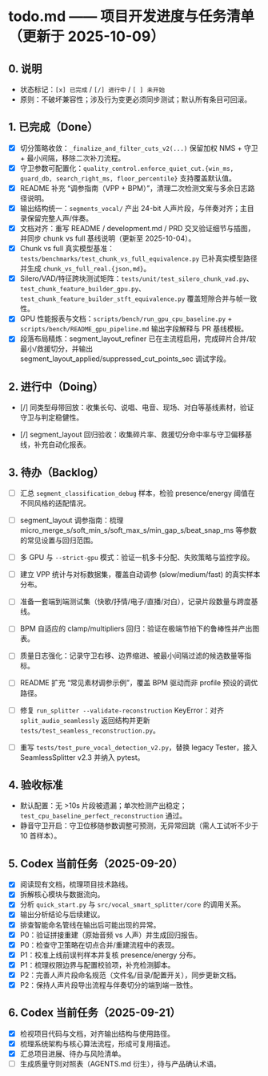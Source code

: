 <!-- File: todo.md -->
<!-- AI-SUMMARY: 项目任务状态看板，展示已完成事项、进行中任务、待办与 Codex 行动。 -->

# todo.md —— 项目开发进度与任务清单（更新于 2025-10-09）

## 0. 说明
- 状态标记：`[x] 已完成` / `[/] 进行中` / `[ ] 未开始`
- 原则：不破坏兼容性；涉及行为变更必须同步测试；默认所有条目可回滚。

## 1. 已完成（Done）
- [x] 切分策略收敛：`_finalize_and_filter_cuts_v2(...)` 保留加权 NMS + 守卫 + 最小间隔，移除二次补刀流程。
- [x] 守卫参数可配置化：`quality_control.enforce_quiet_cut.{win_ms, guard_db, search_right_ms, floor_percentile}` 支持覆盖默认值。
- [x] README 补充 “调参指南（VPP + BPM）”，清理二次检测文案与多余日志路径说明。
- [x] 输出结构统一：`segments_vocal/` 产出 24-bit 人声片段，与伴奏对齐；主目录保留完整人声/伴奏。
- [x] 文档对齐：重写 README / development.md / PRD 交叉验证细节与插图，并同步 chunk vs full 基线说明（更新至 2025-10-04）。
- [x] Chunk vs full 真实模型基准：`tests/benchmarks/test_chunk_vs_full_equivalence.py` 已补真实模型路径并生成 `chunk_vs_full_real.{json,md}`。
- [x] Silero/VAD/特征跨块测试矩阵：`tests/unit/test_silero_chunk_vad.py`、`test_chunk_feature_builder_gpu.py`、`test_chunk_feature_builder_stft_equivalence.py` 覆盖短隙合并与帧一致性。
- [x] GPU 性能报表与文档：`scripts/bench/run_gpu_cpu_baseline.py` + `scripts/bench/README_gpu_pipeline.md` 输出字段解释与 PR 基线模板。
- [x] 段落布局精炼：segment_layout_refiner 已在主流程启用，完成碎片合并/软最小/救援切分，并输出 segment_layout_applied/suppressed_cut_points_sec 调试字段。
## 2. 进行中（Doing）

- [/] 同类型母带回放：收集长句、说唱、电音、现场、对白等基线素材，验证守卫与判定稳健性。

- [/] segment_layout 回归验收：收集碎片率、救援切分命中率与守卫偏移基线，补充自动化报表。
## 3. 待办（Backlog）

- [ ] 汇总 `segment_classification_debug` 样本，检验 presence/energy 阈值在不同风格的适配情况。
- [ ] segment_layout 调参指南：梳理 micro_merge_s/soft_min_s/soft_max_s/min_gap_s/beat_snap_ms 等参数的常见设置与回归范围。

- [ ] 多 GPU 与 `--strict-gpu` 模式：验证一机多卡分配、失败策略与监控字段。

- [ ] 建立 VPP 统计与对标数据集，覆盖自动调参 (slow/medium/fast) 的真实样本分布。

- [ ] 准备一套端到端测试集（快歌/抒情/电子/直播/对白），记录片段数量与跨度基线。

- [ ] BPM 自适应的 clamp/multipliers 回归：验证在极端节拍下的鲁棒性并产出图表。

- [ ] 质量日志强化：记录守卫右移、边界缩进、被最小间隔过滤的候选数量等指标。

- [ ] README 扩充 “常见素材调参示例”，覆盖 BPM 驱动而非 profile 预设的调优路径。

- [ ] 修复 `run_splitter --validate-reconstruction` KeyError：对齐 `split_audio_seamlessly` 返回结构并更新 `tests/test_seamless_reconstruction.py`。

- [ ] 重写 `tests/test_pure_vocal_detection_v2.py`，替换 legacy Tester，接入 SeamlessSplitter v2.3 并纳入 pytest。

## 4. 验收标准
- 默认配置：无 >10s 片段被遗漏；单次检测产出稳定；`test_cpu_baseline_perfect_reconstruction` 通过。
- 静音守卫开启：守卫位移随参数调整可预测，无异常回跳（需人工试听不少于 10 首样本）。

## 5. Codex 当前任务（2025-09-20）
- [x] 阅读现有文档，梳理项目技术路线。
- [x] 拆解核心模块与数据流向。
- [x] 分析 `quick_start.py` 与 `src/vocal_smart_splitter/core` 的调用关系。
- [x] 输出分析结论与后续建议。
- [x] 排查智能命名管线在输出后可能出现的异常。
- [x] P0：验证拼接重建（原始音频 vs 人声）并生成回归报告。
- [x] P0：检查守卫策略在切点合并/重建流程中的表现。
- [x] P1：校准上线前误判样本并复核 presence/energy 分布。
- [x] P1：梳理权限边界与配置校验项，补充检测脚本。
- [x] P2：完善人声片段命名规范（文件名/目录/配置开关），同步更新文档。
- [x] P2：保持人声片段导出流程与伴奏切分的端到端一致性。

## 6. Codex 当前任务（2025-09-21）
- [x] 检视项目代码与文档，对齐输出结构与使用路径。
- [x] 梳理系统架构与核心算法流程，形成可复用描述。
- [x] 汇总项目进展、待办与风险清单。
- [ ] 生成质量守则对照表（AGENTS.md 衍生），待与产品确认术语。
